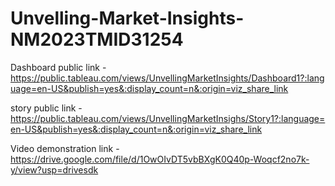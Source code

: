 # Unvelling-Market-Insights-NM2023TMID31254


Dashboard public link - https://public.tableau.com/views/UnvellingMarketInsights/Dashboard1?:language=en-US&publish=yes&:display_count=n&:origin=viz_share_link

story public link - https://public.tableau.com/views/UnvellingMarketInsighs/Story1?:language=en-US&publish=yes&:display_count=n&:origin=viz_share_link

Video demonstration link - https://drive.google.com/file/d/1OwOIvDT5vbBXgK0Q40p-Woqcf2no7k-y/view?usp=drivesdk

